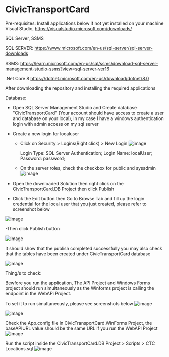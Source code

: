 # CivicTransportCard

Pre-requisites: Install applications below if not yet installed on your machine
Visual Studio, 
https://visualstudio.microsoft.com/downloads/

SQL Server, SSMS

SQL SERVER: https://www.microsoft.com/en-us/sql-server/sql-server-downloads

SSMS: https://learn.microsoft.com/en-us/sql/ssms/download-sql-server-management-studio-ssms?view=sql-server-ver16

.Net Core 8
https://dotnet.microsoft.com/en-us/download/dotnet/8.0

After downloading the repository and installing the required applications

Database:
- Open SQL Server Management Studio and Create database "CivicTransportCard" (Your account should have access to create a user and database on your local), in my case I have a windows authentication login with admin access on my sql server
- Create a new login for localuser
   - Click on Security > Logins(Right click) > New Login
       ![image](https://github.com/user-attachments/assets/e9989c06-0990-475f-aaf3-53ed0252e655)

      Login Type: SQL Server Authentication;
      Login Name: localUser;
      Password: password;
   - On the server roles, check the checkbox for public and sysadmin
     ![image](https://github.com/user-attachments/assets/9d6ef35d-df51-4dcb-b30f-3e9318b26aaa)
    
- Open the downloaded Solution then right click on the CivicTransportCard.DB Project then click Publish

- Click the Edit button then Go to Browse Tab and fill up the login credential for the local user that you just created, please refer to screenshot below
  
![image](https://github.com/user-attachments/assets/711c251b-eca0-4cc8-a5c0-cfca9dda1a24)


-Then click Publish button

![image](https://github.com/user-attachments/assets/3b68971c-d1b1-4b17-890d-5caa0b8367e6)


It should show that the publish completed successfully
you may also check that the tables have been created under CivicTransportCard database

![image](https://github.com/user-attachments/assets/2c16fad0-d088-40b0-940e-236092d90a76)


Thing/s to check:

Bewfore you run the application,
The API Project and Windows Forms project should run simultaneously as the Winforms project is calling the endpoint in the WebAPi Project.

To set it to run simultaneously, please see screenshots below
![image](https://github.com/user-attachments/assets/ebc8c87d-08f3-40d0-b8ed-057aad7b546a)

![image](https://github.com/user-attachments/assets/fccb1438-6e8e-4d1c-864d-f97a2f60d29a)



Check the App.config file in CivicTransportCard.WinForms Project, the baseAPIURL value should be the same URL if you run the WebAPI Project
![image](https://github.com/user-attachments/assets/fce7056c-b067-4b21-91c5-2c4be02d99b5)

Run the script inside the CivicTransportCard.DB Project > Scripts > CTC Locations.sql
![image](https://github.com/user-attachments/assets/3b55e444-54d1-4ae9-96ff-2a0039040891)

